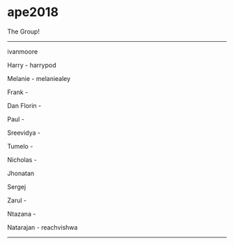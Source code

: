 # ape2018

The Group!

****************************************************************************

ivanmoore

Harry - harrypod

Melanie - melaniealey

Frank - 

Dan Florin - 

Paul - 

Sreevidya - 

Tumelo - 

Nicholas - 

Jhonatan

Sergej

Zarul - 

Ntazana - 

Natarajan - reachvishwa


****************************************************************************
